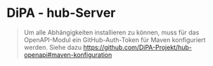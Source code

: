 # DiPA - hub-Server

> Um alle Abhängigkeiten installieren zu können, muss für das OpenAPI-Modul ein GitHub-Auth-Token für Maven konfiguriert werden. Siehe dazu https://github.com/DiPA-Projekt/hub-openapi#maven-konfiguration
